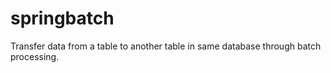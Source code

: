 # springbatch

Transfer data from a table to another table in same database through batch processing.
